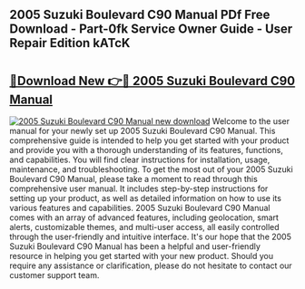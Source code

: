 ## 2005 Suzuki Boulevard C90 Manual PDf Free Download - Part-0fk Service Owner Guide - User Repair Edition kATcK

# <h2><a href="http://bc45052.oget.top/?id=2005+Suzuki+Boulevard+C90+Manual">🔗Download New 👉🔴 2005 Suzuki Boulevard C90 Manual</a></h2>

[![2005 Suzuki Boulevard C90 Manual new download](https://i.imgur.com/5g1atiW.png)](http://bc45052.oget.top/?id=2005+Suzuki+Boulevard+C90+Manual)
Welcome to the user manual for your newly set up 2005 Suzuki Boulevard C90 Manual. This comprehensive guide is intended to help you get started with your product and provide you with a thorough understanding of its features, functions, and capabilities. You will find clear instructions for installation, usage, maintenance, and troubleshooting. To get the most out of your 2005 Suzuki Boulevard C90 Manual, please take a moment to read through this comprehensive user manual. It includes step-by-step instructions for setting up your product, as well as detailed information on how to use its various features and capabilities. 2005 Suzuki Boulevard C90 Manual comes with an array of advanced features, including geolocation, smart alerts, customizable themes, and multi-user access, all easily controlled through the user-friendly and intuitive interface. It's our hope that the 2005 Suzuki Boulevard C90 Manual has been a helpful and user-friendly resource in helping you get started with your new product. Should you require any assistance or clarification, please do not hesitate to contact our customer support team.

